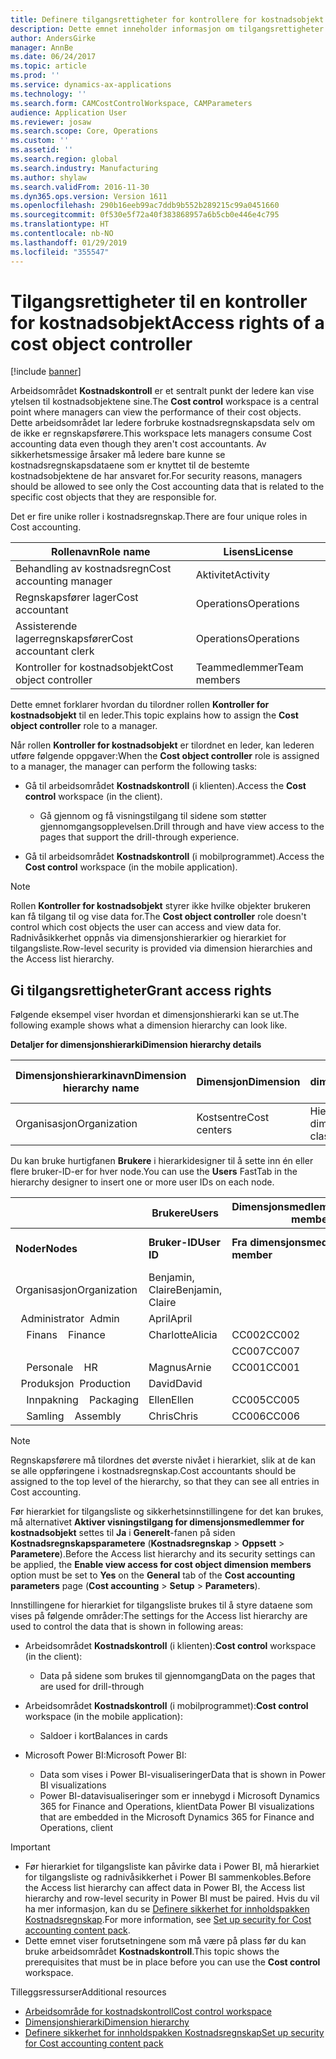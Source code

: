 ```yaml
---
title: Definere tilgangsrettigheter for kontrollere for kostnadsobjekt
description: Dette emnet inneholder informasjon om tilgangsrettigheter for kontrollere for kostnadsobjekt.
author: AndersGirke
manager: AnnBe
ms.date: 06/24/2017
ms.topic: article
ms.prod: ''
ms.service: dynamics-ax-applications
ms.technology: ''
ms.search.form: CAMCostControlWorkspace, CAMParameters
audience: Application User
ms.reviewer: josaw
ms.search.scope: Core, Operations
ms.custom: ''
ms.assetid: ''
ms.search.region: global
ms.search.industry: Manufacturing
ms.author: shylaw
ms.search.validFrom: 2016-11-30
ms.dyn365.ops.version: Version 1611
ms.openlocfilehash: 290b16eeb99ac7ddb9b552b289215c99a0451660
ms.sourcegitcommit: 0f530e5f72a40f383868957a6b5cb0e446e4c795
ms.translationtype: HT
ms.contentlocale: nb-NO
ms.lasthandoff: 01/29/2019
ms.locfileid: "355547"
---
```

# <a name="access-rights-of-a-cost-object-controller"></a><span data-ttu-id="1bc4f-103">Tilgangsrettigheter til en kontroller for kostnadsobjekt</span><span class="sxs-lookup"><span data-stu-id="1bc4f-103">Access rights of a cost object controller</span></span>

[!include [banner](../includes/banner.md)]

<span data-ttu-id="1bc4f-104">Arbeidsområdet **Kostnadskontroll** er et sentralt punkt der ledere kan vise ytelsen til kostnadsobjektene sine.</span><span class="sxs-lookup"><span data-stu-id="1bc4f-104">The **Cost control** workspace is a central point where managers can view the performance of their cost objects.</span></span> <span data-ttu-id="1bc4f-105">Dette arbeidsområdet lar ledere forbruke kostnadsregnskapsdata selv om de ikke er regnskapsførere.</span><span class="sxs-lookup"><span data-stu-id="1bc4f-105">This workspace lets managers consume Cost accounting data even though they aren't cost accountants.</span></span> <span data-ttu-id="1bc4f-106">Av sikkerhetsmessige årsaker må ledere bare kunne se kostnadsregnskapsdataene som er knyttet til de bestemte kostnadsobjektene de har ansvaret for.</span><span class="sxs-lookup"><span data-stu-id="1bc4f-106">For security reasons, managers should be allowed to see only the Cost accounting data that is related to the specific cost objects that they are responsible for.</span></span>

<span data-ttu-id="1bc4f-107">Det er fire unike roller i kostnadsregnskap.</span><span class="sxs-lookup"><span data-stu-id="1bc4f-107">There are four unique roles in Cost accounting.</span></span>

| <span data-ttu-id="1bc4f-108">Rollenavn</span><span class="sxs-lookup"><span data-stu-id="1bc4f-108">Role name</span></span>               | <span data-ttu-id="1bc4f-109">Lisens</span><span class="sxs-lookup"><span data-stu-id="1bc4f-109">License</span></span>      |
|-------------------------|--------------|
| <span data-ttu-id="1bc4f-110">Behandling av kostnadsregn</span><span class="sxs-lookup"><span data-stu-id="1bc4f-110">Cost accounting manager</span></span> | <span data-ttu-id="1bc4f-111">Aktivitet</span><span class="sxs-lookup"><span data-stu-id="1bc4f-111">Activity</span></span>     |
| <span data-ttu-id="1bc4f-112">Regnskapsfører lager</span><span class="sxs-lookup"><span data-stu-id="1bc4f-112">Cost accountant</span></span>         | <span data-ttu-id="1bc4f-113">Operations</span><span class="sxs-lookup"><span data-stu-id="1bc4f-113">Operations</span></span>   |
| <span data-ttu-id="1bc4f-114">Assisterende lagerregnskapsfører</span><span class="sxs-lookup"><span data-stu-id="1bc4f-114">Cost accountant clerk</span></span>   | <span data-ttu-id="1bc4f-115">Operations</span><span class="sxs-lookup"><span data-stu-id="1bc4f-115">Operations</span></span>   |
| <span data-ttu-id="1bc4f-116">Kontroller for kostnadsobjekt</span><span class="sxs-lookup"><span data-stu-id="1bc4f-116">Cost object controller</span></span>  | <span data-ttu-id="1bc4f-117">Teammedlemmer</span><span class="sxs-lookup"><span data-stu-id="1bc4f-117">Team members</span></span> |

<span data-ttu-id="1bc4f-118">Dette emnet forklarer hvordan du tilordner rollen **Kontroller for kostnadsobjekt** til en leder.</span><span class="sxs-lookup"><span data-stu-id="1bc4f-118">This topic explains how to assign the **Cost object controller** role to a manager.</span></span>

<span data-ttu-id="1bc4f-119">Når rollen **Kontroller for kostnadsobjekt** er tilordnet en leder, kan lederen utføre følgende oppgaver:</span><span class="sxs-lookup"><span data-stu-id="1bc4f-119">When the **Cost object controller** role is assigned to a manager, the manager can perform the following tasks:</span></span>

- <span data-ttu-id="1bc4f-120">Gå til arbeidsområdet **Kostnadskontroll** (i klienten).</span><span class="sxs-lookup"><span data-stu-id="1bc4f-120">Access the **Cost control** workspace (in the client).</span></span>

    - <span data-ttu-id="1bc4f-121">Gå gjennom og få visningstilgang til sidene som støtter gjennomgangsopplevelsen.</span><span class="sxs-lookup"><span data-stu-id="1bc4f-121">Drill through and have view access to the pages that support the drill-through experience.</span></span>

- <span data-ttu-id="1bc4f-122">Gå til arbeidsområdet **Kostnadskontroll** (i mobilprogrammet).</span><span class="sxs-lookup"><span data-stu-id="1bc4f-122">Access the **Cost control** workspace (in the mobile application).</span></span>

> [!NOTE]
> <span data-ttu-id="1bc4f-123">Rollen **Kontroller for kostnadsobjekt** styrer ikke hvilke objekter brukeren kan få tilgang til og vise data for.</span><span class="sxs-lookup"><span data-stu-id="1bc4f-123">The **Cost object controller** role doesn't control which cost objects the user can access and view data for.</span></span> <span data-ttu-id="1bc4f-124">Radnivåsikkerhet oppnås via dimensjonshierarkier og hierarkiet for tilgangsliste.</span><span class="sxs-lookup"><span data-stu-id="1bc4f-124">Row-level security is provided via dimension hierarchies and the Access list hierarchy.</span></span>

## <a name="grant-access-rights"></a><span data-ttu-id="1bc4f-125">Gi tilgangsrettigheter</span><span class="sxs-lookup"><span data-stu-id="1bc4f-125">Grant access rights</span></span>
<span data-ttu-id="1bc4f-126">Følgende eksempel viser hvordan et dimensjonshierarki kan se ut.</span><span class="sxs-lookup"><span data-stu-id="1bc4f-126">The following example shows what a dimension hierarchy can look like.</span></span>

<span data-ttu-id="1bc4f-127">**Detaljer for dimensjonshierarki**</span><span class="sxs-lookup"><span data-stu-id="1bc4f-127">**Dimension hierarchy details**</span></span>

| <span data-ttu-id="1bc4f-128">Dimensjonshierarkinavn</span><span class="sxs-lookup"><span data-stu-id="1bc4f-128">Dimension hierarchy name</span></span> | <span data-ttu-id="1bc4f-129">Dimensjon</span><span class="sxs-lookup"><span data-stu-id="1bc4f-129">Dimension</span></span>    | <span data-ttu-id="1bc4f-130">Navn på dimensjonshierarkitype</span><span class="sxs-lookup"><span data-stu-id="1bc4f-130">Dimension hierarchy type name</span></span>      | <span data-ttu-id="1bc4f-131">Hierarki for tilgangsliste</span><span class="sxs-lookup"><span data-stu-id="1bc4f-131">Access list hierarchy</span></span> |
|--------------------------|--------------|------------------------------------|-----------------------|
| <span data-ttu-id="1bc4f-132">Organisasjon</span><span class="sxs-lookup"><span data-stu-id="1bc4f-132">Organization</span></span>             | <span data-ttu-id="1bc4f-133">Kostsentre</span><span class="sxs-lookup"><span data-stu-id="1bc4f-133">Cost centers</span></span> | <span data-ttu-id="1bc4f-134">Hierarki for dimensjonsklassifisering</span><span class="sxs-lookup"><span data-stu-id="1bc4f-134">Dimension classification hierarchy</span></span> | <span data-ttu-id="1bc4f-135">**Ja**</span><span class="sxs-lookup"><span data-stu-id="1bc4f-135">**Yes**</span></span>               |

<span data-ttu-id="1bc4f-136">Du kan bruke hurtigfanen **Brukere** i hierarkidesigner til å sette inn én eller flere bruker-ID-er for hver node.</span><span class="sxs-lookup"><span data-stu-id="1bc4f-136">You can use the **Users** FastTab in the hierarchy designer to insert one or more user IDs on each node.</span></span>

|                                   | <span data-ttu-id="1bc4f-137">Brukere</span><span class="sxs-lookup"><span data-stu-id="1bc4f-137">Users</span></span>            | <span data-ttu-id="1bc4f-138">Dimensjonsmedlemsområder</span><span class="sxs-lookup"><span data-stu-id="1bc4f-138">Dimension member ranges</span></span>   |                         |
|-----------------------------------|------------------|---------------------------|-------------------------|
| <span data-ttu-id="1bc4f-139">**Noder**</span><span class="sxs-lookup"><span data-stu-id="1bc4f-139">**Nodes**</span></span>                         | <span data-ttu-id="1bc4f-140">**Bruker-ID**</span><span class="sxs-lookup"><span data-stu-id="1bc4f-140">**User ID**</span></span>      | <span data-ttu-id="1bc4f-141">**Fra dimensjonsmedlem**</span><span class="sxs-lookup"><span data-stu-id="1bc4f-141">**From dimension member**</span></span> | <span data-ttu-id="1bc4f-142">**Til dimensjonsmedlem**</span><span class="sxs-lookup"><span data-stu-id="1bc4f-142">**To dimension member**</span></span> |
| <span data-ttu-id="1bc4f-143">Organisasjon</span><span class="sxs-lookup"><span data-stu-id="1bc4f-143">Organization</span></span>                      | <span data-ttu-id="1bc4f-144">Benjamin, Claire</span><span class="sxs-lookup"><span data-stu-id="1bc4f-144">Benjamin, Claire</span></span> |                           |                         |
| <span data-ttu-id="1bc4f-145">&nbsp;&nbsp;Administrator</span><span class="sxs-lookup"><span data-stu-id="1bc4f-145">&nbsp;&nbsp;Admin</span></span>                 | <span data-ttu-id="1bc4f-146">April</span><span class="sxs-lookup"><span data-stu-id="1bc4f-146">April</span></span>            |                           |                         |
| <span data-ttu-id="1bc4f-147">&nbsp;&nbsp;&nbsp;&nbsp;Finans</span><span class="sxs-lookup"><span data-stu-id="1bc4f-147">&nbsp;&nbsp;&nbsp;&nbsp;Finance</span></span>   | <span data-ttu-id="1bc4f-148">Charlotte</span><span class="sxs-lookup"><span data-stu-id="1bc4f-148">Alicia</span></span>           | <span data-ttu-id="1bc4f-149">CC002</span><span class="sxs-lookup"><span data-stu-id="1bc4f-149">CC002</span></span>                     | <span data-ttu-id="1bc4f-150">CC003</span><span class="sxs-lookup"><span data-stu-id="1bc4f-150">CC003</span></span>                   |
|                                   |                  | <span data-ttu-id="1bc4f-151">CC007</span><span class="sxs-lookup"><span data-stu-id="1bc4f-151">CC007</span></span>                     | <span data-ttu-id="1bc4f-152">CC007</span><span class="sxs-lookup"><span data-stu-id="1bc4f-152">CC007</span></span>                   |
| <span data-ttu-id="1bc4f-153">&nbsp;&nbsp;&nbsp;&nbsp;Personale</span><span class="sxs-lookup"><span data-stu-id="1bc4f-153">&nbsp;&nbsp;&nbsp;&nbsp;HR</span></span>        | <span data-ttu-id="1bc4f-154">Magnus</span><span class="sxs-lookup"><span data-stu-id="1bc4f-154">Arnie</span></span>            | <span data-ttu-id="1bc4f-155">CC001</span><span class="sxs-lookup"><span data-stu-id="1bc4f-155">CC001</span></span>                     | <span data-ttu-id="1bc4f-156">CC001</span><span class="sxs-lookup"><span data-stu-id="1bc4f-156">CC001</span></span>                   |
| <span data-ttu-id="1bc4f-157">&nbsp;&nbsp;Produksjon</span><span class="sxs-lookup"><span data-stu-id="1bc4f-157">&nbsp;&nbsp;Production</span></span>            | <span data-ttu-id="1bc4f-158">David</span><span class="sxs-lookup"><span data-stu-id="1bc4f-158">David</span></span>            |                           |                         |
| <span data-ttu-id="1bc4f-159">&nbsp;&nbsp;&nbsp;&nbsp;Innpakning</span><span class="sxs-lookup"><span data-stu-id="1bc4f-159">&nbsp;&nbsp;&nbsp;&nbsp;Packaging</span></span> | <span data-ttu-id="1bc4f-160">Ellen</span><span class="sxs-lookup"><span data-stu-id="1bc4f-160">Ellen</span></span>            | <span data-ttu-id="1bc4f-161">CC005</span><span class="sxs-lookup"><span data-stu-id="1bc4f-161">CC005</span></span>                     | <span data-ttu-id="1bc4f-162">CC005</span><span class="sxs-lookup"><span data-stu-id="1bc4f-162">CC005</span></span>                   |
| <span data-ttu-id="1bc4f-163">&nbsp;&nbsp;&nbsp;&nbsp;Samling</span><span class="sxs-lookup"><span data-stu-id="1bc4f-163">&nbsp;&nbsp;&nbsp;&nbsp;Assembly</span></span>  | <span data-ttu-id="1bc4f-164">Chris</span><span class="sxs-lookup"><span data-stu-id="1bc4f-164">Chris</span></span>            | <span data-ttu-id="1bc4f-165">CC006</span><span class="sxs-lookup"><span data-stu-id="1bc4f-165">CC006</span></span>                     | <span data-ttu-id="1bc4f-166">CC006</span><span class="sxs-lookup"><span data-stu-id="1bc4f-166">CC006</span></span>                   |

> [!NOTE]
> <span data-ttu-id="1bc4f-167">Regnskapsførere må tilordnes det øverste nivået i hierarkiet, slik at de kan se alle oppføringene i kostnadsregnskap.</span><span class="sxs-lookup"><span data-stu-id="1bc4f-167">Cost accountants should be assigned to the top level of the hierarchy, so that they can see all entries in Cost accounting.</span></span>

<span data-ttu-id="1bc4f-168">Før hierarkiet for tilgangsliste og sikkerhetsinnstillingene for det kan brukes, må alternativet **Aktiver visningstilgang for dimensjonsmedlemmer for kostnadsobjekt** settes til **Ja** i **Generelt**-fanen på siden **Kostnadsregnskapsparametere** (**Kostnadsregnskap** > **Oppsett** > **Parametere**).</span><span class="sxs-lookup"><span data-stu-id="1bc4f-168">Before the Access list hierarchy and its security settings can be applied, the **Enable view access for cost object dimension members** option must be set to **Yes** on the **General** tab of the **Cost accounting parameters** page (**Cost accounting** > **Setup** > **Parameters**).</span></span>

<span data-ttu-id="1bc4f-169">Innstillingene for hierarkiet for tilgangsliste brukes til å styre dataene som vises på følgende områder:</span><span class="sxs-lookup"><span data-stu-id="1bc4f-169">The settings for the Access list hierarchy are used to control the data that is shown in following areas:</span></span>

- <span data-ttu-id="1bc4f-170">Arbeidsområdet **Kostnadskontroll** (i klienten):</span><span class="sxs-lookup"><span data-stu-id="1bc4f-170">**Cost control** workspace (in the client):</span></span>

    - <span data-ttu-id="1bc4f-171">Data på sidene som brukes til gjennomgang</span><span class="sxs-lookup"><span data-stu-id="1bc4f-171">Data on the pages that are used for drill-through</span></span>

- <span data-ttu-id="1bc4f-172">Arbeidsområdet **Kostnadskontroll** (i mobilprogrammet):</span><span class="sxs-lookup"><span data-stu-id="1bc4f-172">**Cost control** workspace (in the mobile application):</span></span>

    - <span data-ttu-id="1bc4f-173">Saldoer i kort</span><span class="sxs-lookup"><span data-stu-id="1bc4f-173">Balances in cards</span></span>

- <span data-ttu-id="1bc4f-174">Microsoft Power BI:</span><span class="sxs-lookup"><span data-stu-id="1bc4f-174">Microsoft Power BI:</span></span>

    - <span data-ttu-id="1bc4f-175">Data som vises i Power BI-visualiseringer</span><span class="sxs-lookup"><span data-stu-id="1bc4f-175">Data that is shown in Power BI visualizations</span></span>
    - <span data-ttu-id="1bc4f-176">Power BI-datavisualiseringer som er innebygd i Microsoft Dynamics 365 for Finance and Operations, klient</span><span class="sxs-lookup"><span data-stu-id="1bc4f-176">Data Power BI visualizations that are embedded in the Microsoft Dynamics 365 for Finance and Operations, client</span></span>

> [!IMPORTANT]
> - <span data-ttu-id="1bc4f-177">Før hierarkiet for tilgangsliste kan påvirke data i Power BI, må hierarkiet for tilgangsliste og radnivåsikkerhet i Power BI sammenkobles.</span><span class="sxs-lookup"><span data-stu-id="1bc4f-177">Before the Access list hierarchy can affect data in Power BI, the Access list hierarchy and row-level security in Power BI must be paired.</span></span> <span data-ttu-id="1bc4f-178">Hvis du vil ha mer informasjon, kan du se [Definere sikkerhet for innholdspakken Kostnadsregnskap](../../dev-itpro/analytics/setup-security-cost-accounting-content-pack.md).</span><span class="sxs-lookup"><span data-stu-id="1bc4f-178">For more information, see [Set up security for Cost accounting content pack](../../dev-itpro/analytics/setup-security-cost-accounting-content-pack.md).</span></span>
> - <span data-ttu-id="1bc4f-179">Dette emnet viser forutsetningene som må være på plass før du kan bruke arbeidsområdet **Kostnadskontroll**.</span><span class="sxs-lookup"><span data-stu-id="1bc4f-179">This topic shows the prerequisites that must be in place before you can use the **Cost control** workspace.</span></span>

<span data-ttu-id="1bc4f-180">Tilleggsressurser</span><span class="sxs-lookup"><span data-stu-id="1bc4f-180">Additional resources</span></span>

- [<span data-ttu-id="1bc4f-181">Arbeidsområde for kostnadskontroll</span><span class="sxs-lookup"><span data-stu-id="1bc4f-181">Cost control workspace</span></span>](cost-control-workspace.md)
- [<span data-ttu-id="1bc4f-182">Dimensjonshierarki</span><span class="sxs-lookup"><span data-stu-id="1bc4f-182">Dimension hierarchy</span></span>](dimension-hierarchy.md)
- [<span data-ttu-id="1bc4f-183">Definere sikkerhet for innholdspakken Kostnadsregnskap</span><span class="sxs-lookup"><span data-stu-id="1bc4f-183">Set up security for Cost accounting content pack</span></span>](../../dev-itpro/analytics/setup-security-cost-accounting-content-pack.md)
